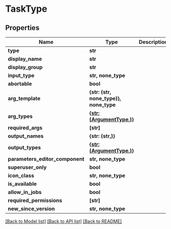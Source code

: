 # TaskType


## Properties

Name | Type | Description | Notes
------------ | ------------- | ------------- | -------------
**type** | **str** |  | 
**display_name** | **str** |  | 
**display_group** | **str** |  | 
**input_type** | **str, none_type** |  | 
**abortable** | **bool** |  | 
**arg_template** | **{str: (str, none_type)}, none_type** |  | 
**arg_types** | [**{str: (ArgumentType,)}**](ArgumentType.md) |  | [readonly] 
**required_args** | **[str]** |  | 
**output_names** | **{str: (str,)}** |  | 
**output_types** | [**{str: (ArgumentType,)}**](ArgumentType.md) |  | [readonly] 
**parameters_editor_component** | **str, none_type** |  | 
**superuser_only** | **bool** |  | 
**icon_class** | **str, none_type** |  | 
**is_available** | **bool** |  | [readonly] 
**allow_in_jobs** | **bool** |  | 
**required_permissions** | **[str]** |  | 
**new_since_version** | **str, none_type** |  | 

[[Back to Model list]](../#documentation-for-models) [[Back to API list]](../#documentation-for-api-endpoints) [[Back to README]](../)


